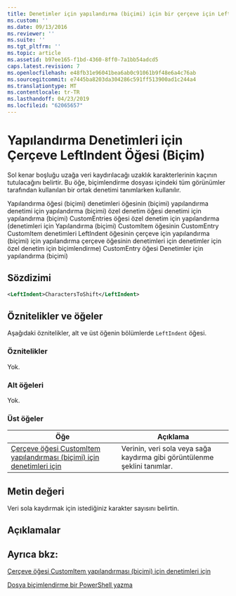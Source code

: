 ```yaml
---
title: Denetimler için yapılandırma (biçimi) için bir çerçeve için LeftIndent öğesi | Microsoft Docs
ms.custom: ''
ms.date: 09/13/2016
ms.reviewer: ''
ms.suite: ''
ms.tgt_pltfrm: ''
ms.topic: article
ms.assetid: b97ee165-f1bd-4360-8ff0-7a1bb54adcd5
caps.latest.revision: 7
ms.openlocfilehash: e48fb31e96041bea6ab0c91061b9f48e6a4c76ab
ms.sourcegitcommit: e7445ba8203da304286c591ff513900ad1c244a4
ms.translationtype: MT
ms.contentlocale: tr-TR
ms.lasthandoff: 04/23/2019
ms.locfileid: "62065657"
---
```

# <a name="leftindent-element-for-frame-for-controls-for-configuration-format"></a>Yapılandırma Denetimleri için Çerçeve LeftIndent Öğesi (Biçim)

Sol kenar boşluğu uzağa veri kaydırılacağı uzaklık karakterlerinin kaçının tutulacağını belirtir. Bu öğe, biçimlendirme dosyası içindeki tüm görünümler tarafından kullanılan bir ortak denetimi tanımlarken kullanılır.

Yapılandırma öğesi (biçimi) denetimleri öğesinin (biçimi) yapılandırma denetimi için yapılandırma (biçimi) özel denetim öğesi denetimi için yapılandırma (biçimi) CustomEntries öğesi özel denetim için yapılandırma (denetimleri için Yapılandırma (biçimi) CustomItem öğesinin CustomEntry CustomItem denetimleri LeftIndent öğesinin çerçeve için yapılandırma (biçimi) için yapılandırma çerçeve öğesinin denetimleri için denetimler için özel denetim için biçimlendirme) CustomEntry öğesi Denetimler için yapılandırma (biçimi)

## <a name="syntax"></a>Sözdizimi

```xml
<LeftIndent>CharactersToShift</LeftIndent>
```

## <a name="attributes-and-elements"></a>Öznitelikler ve öğeler

Aşağıdaki öznitelikler, alt ve üst öğenin bölümlerde `LeftIndent` öğesi.

### <a name="attributes"></a>Öznitelikler

Yok.

### <a name="child-elements"></a>Alt öğeleri

Yok.

### <a name="parent-elements"></a>Üst öğeler

|Öğe|Açıklama|
|-------------|-----------------|
|[Çerçeve öğesi CustomItem yapılandırması (biçimi) için denetimleri için](./frame-element-for-customitem-for-controls-for-configuration-format.md)|Verinin, veri sola veya sağa kaydırma gibi görüntülenme şeklini tanımlar.|

## <a name="text-value"></a>Metin değeri

Veri sola kaydırmak için istediğiniz karakter sayısını belirtin.

## <a name="remarks"></a>Açıklamalar

## <a name="see-also"></a>Ayrıca bkz:

[Çerçeve öğesi CustomItem yapılandırması (biçimi) için denetimleri için](./frame-element-for-customitem-for-controls-for-configuration-format.md)

[Dosya biçimlendirme bir PowerShell yazma](./writing-a-powershell-formatting-file.md)
